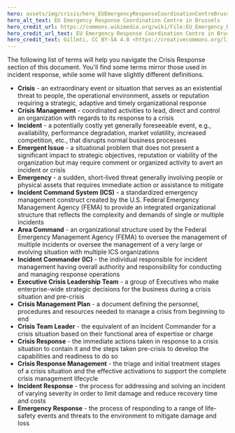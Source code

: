 ```yaml
---
hero: assets/img/crisis/hero_EUEmergencyResponseCoordinationCentreBrussels.png
hero_alt_text: EU Emergency Response Coordination Centre in Brussels
hero_credit_url: https://commons.wikimedia.org/wiki/File:EU_Emergency_Response_Coordination_Centre_in_Brussels.jpg
hero_credit_url_text: EU Emergency Response Coordination Centre in Brussels
hero_credit_text: Gillmti, CC BY-SA 4.0 <https://creativecommons.org/licenses/by-sa/4.0>, via Wikimedia Commons
---
```


The following list of terms will help you navigate the Crisis Response section of this document. You'll find some terms mirror those used in incident response, while some will have slightly different definitions.

- **Crisis** - an extraordinary event or situation that serves as an existential threat to people, the operational environment, assets or reputation requiring a strategic, adaptive and timely organizational response
- **Crisis Management** - coordinated activities to lead, direct and control an organization with regards to its response to a crisis
- **Incident** - a potentially costly yet generally foreseeable event, e.g., availability, performance degradation, market volatility, increased competition, etc., that disrupts normal business processes
- **Emergent Issue** - a situational problem that does not present a significant impact to strategic objectives, reputation or viability of the organization but may require comment or organized activity to avert an incident or crisis
- **Emergency** - a sudden, short-lived threat generally involving people or physical assets that requires immediate action or assistance to mitigate
- **Incident Command System (ICS)** - a standardized emergency management construct created by the U.S. Federal Emergency Management Agency (FEMA) to provide an integrated organizational structure that reflects the complexity and demands of single or multiple incidents
- **Area Command** - an organizational structure used by the Federal Emergency Management Agency (FEMA) to oversee the management of multiple incidents or oversee the management of a very large or evolving situation with multiple ICS organizations
- **Incident Commander (IC)** - the individual responsible for incident management having overall authority and responsibility for conducting and managing response operations
- **Executive Crisis Leadership Team** - a group of Executives who make enterprise-wide strategic decisions for the business during a crisis situation and pre-crisis
- **Crisis Management Plan** - a document defining the personnel, procedures and resources needed to manage a crisis from beginning to end
- **Crisis Team Leader** - the equivalent of an Incident Commander for a crisis situation based on their functional area of expertise or charge
- **Crisis Response** - the immediate actions taken in response to a crisis situation to contain it and the steps taken pre-crisis to develop the capabilities and readiness to do so
- **Crisis Response Management** - the triage and initial treatment stages of a crisis situation and the effective activations to support the complete crisis management lifecycle
- **Incident Response** - the process for addressing and solving an incident of varying severity in order to limit damage and reduce recovery time and costs
- **Emergency Response** - the process of responding to a range of life-safety events and threats to the environment to mitigate damage and loss
